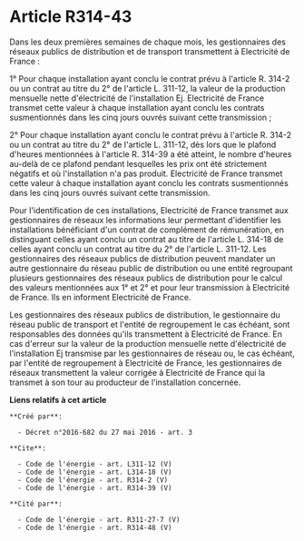 # Article R314-43

Dans les deux premières semaines de chaque mois, les gestionnaires des réseaux publics de distribution et de transport
transmettent à Electricité de France : 

1° Pour chaque installation ayant conclu le contrat prévu à l'article R. 314-2 ou un contrat au titre du 2° de l'article L.
311-12, la valeur de la production mensuelle nette d'électricité de l'installation Ej. Electricité de France transmet cette
valeur à chaque installation ayant conclu les contrats susmentionnés dans les cinq jours ouvrés suivant cette transmission ; 

2° Pour chaque installation ayant conclu le contrat prévu à l'article R. 314-2 ou un contrat au titre du 2° de l'article L.
311-12, dès lors que le plafond d'heures mentionnées à l'article R. 314-39 a été atteint, le nombre d'heures au-delà de ce
plafond pendant lesquelles les prix ont été strictement négatifs et où l'installation n'a pas produit. Electricité de France
transmet cette valeur à chaque installation ayant conclu les contrats susmentionnés dans les cinq jours ouvrés suivant cette
transmission. 

Pour l'identification de ces installations, Electricité de France transmet aux gestionnaires de réseaux les informations leur
permettant d'identifier les installations bénéficiant d'un contrat de complément de rémunération, en distinguant celles ayant
conclu un contrat au titre de l'article L. 314-18 de celles ayant conclu un contrat au titre du 2° de l'article L. 311-12.
Les gestionnaires des réseaux publics de distribution peuvent mandater un autre gestionnaire du réseau public de distribution
ou une entité regroupant plusieurs gestionnaires des réseaux publics de distribution pour le calcul des valeurs mentionnées
aux 1° et 2° et pour leur transmission à Electricité de France. Ils en informent Electricité de France. 

Les gestionnaires des réseaux publics de distribution, le gestionnaire du réseau public de transport et l'entité de
regroupement le cas échéant, sont responsables des données qu'ils transmettent à Electricité de France. En cas d'erreur sur
la valeur de la production mensuelle nette d'électricité de l'installation Ej transmise par les gestionnaires de réseau ou,
le cas échéant, par l'entité de regroupement à Electricité de France, les gestionnaires de réseaux transmettent la valeur
corrigée à Electricité de France qui la transmet à son tour au producteur de l'installation concernée.

**Liens relatifs à cet article**

	**Créé par**:

	  - Décret n°2016-682 du 27 mai 2016 - art. 3

	**Cite**:

	  - Code de l'énergie - art. L311-12 (V)
	  - Code de l'énergie - art. L314-18 (V)
	  - Code de l'énergie - art. R314-2 (V)
	  - Code de l'énergie - art. R314-39 (V)

	**Cité par**:

	  - Code de l'énergie - art. R311-27-7 (V)
	  - Code de l'énergie - art. R314-48 (V)
